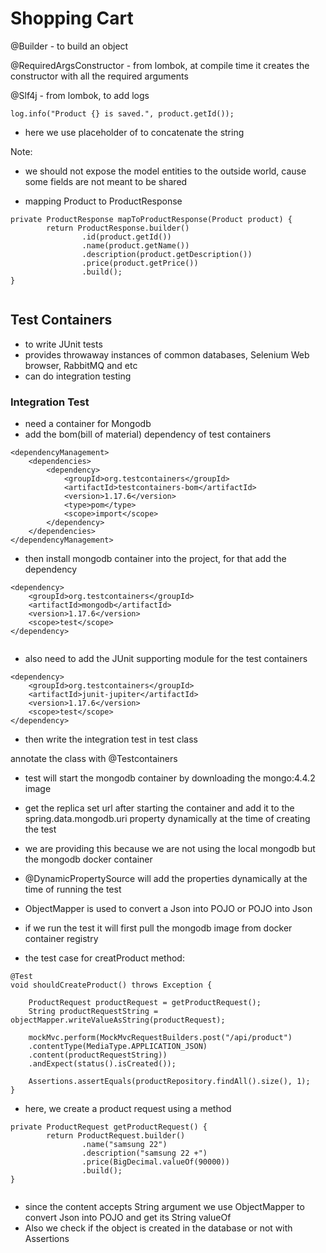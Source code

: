 # Shopping Cart

@Builder - to build an object
 
@RequiredArgsConstructor - from lombok, at compile time it creates the constructor with all the required arguments

@Slf4j - from lombok, to add logs

```
log.info("Product {} is saved.", product.getId());
```
- here we use placeholder of to concatenate the string

Note:
- we should not expose the model entities to the outside world, cause some fields are not meant to be shared


- mapping Product to ProductResponse
```
private ProductResponse mapToProductResponse(Product product) {
        return ProductResponse.builder()
                .id(product.getId())
                .name(product.getName())
                .description(product.getDescription())
                .price(product.getPrice())
                .build();
}
	
```

## Test Containers

- to write JUnit tests
- provides throwaway instances of common databases, Selenium Web browser, RabbitMQ and etc
- can do integration testing


### Integration Test

- need a container for Mongodb
- add the bom(bill of material) dependency of test containers

```
<dependencyManagement>
    <dependencies>
        <dependency>
            <groupId>org.testcontainers</groupId>
            <artifactId>testcontainers-bom</artifactId>
            <version>1.17.6</version>
            <type>pom</type>
            <scope>import</scope>
        </dependency>
    </dependencies>
</dependencyManagement>

```
- then install mongodb container into the project, for that add the dependency

```
<dependency>
    <groupId>org.testcontainers</groupId>
    <artifactId>mongodb</artifactId>
    <version>1.17.6</version>
    <scope>test</scope>
</dependency>


```
- also need to add the JUnit supporting module for the test containers

```
<dependency>
    <groupId>org.testcontainers</groupId>
    <artifactId>junit-jupiter</artifactId>
    <version>1.17.6</version>
    <scope>test</scope>
</dependency>

```

- then write the integration test in test class

annotate the class with @Testcontainers

- test will start the mongodb container by downloading the mongo:4.4.2 image 
- get the replica set url after starting the container and add it to the spring.data.mongodb.uri property dynamically at the time of creating the test
- we are providing this because we are not using the local mongodb but the mongodb docker container
- @DynamicPropertySource will add the properties dynamically at the time of running the test
- ObjectMapper is used to convert a Json into POJO or POJO into Json
- if we run the test it will first pull the mongodb image from docker container registry

- the test case for creatProduct method:
```
@Test
void shouldCreateProduct() throws Exception {

	ProductRequest productRequest = getProductRequest();
	String productRequestString = objectMapper.writeValueAsString(productRequest);

	mockMvc.perform(MockMvcRequestBuilders.post("/api/product")
	.contentType(MediaType.APPLICATION_JSON)
	.content(productRequestString))
	.andExpect(status().isCreated());

	Assertions.assertEquals(productRepository.findAll().size(), 1);
}

```

- here, we create a product request using a method

```
private ProductRequest getProductRequest() {
		return ProductRequest.builder()
				.name("samsung 22")
				.description("samsung 22 +")
				.price(BigDecimal.valueOf(90000))
				.build();
}
	
```

- since the content accepts String argument we use ObjectMapper to convert Json into POJO and get its String valueOf
- Also we check if the object is created in the database or not with Assertions
